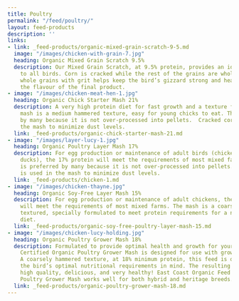 ```yaml
---
title: Poultry
permalink: "/feed/poultry/"
layout: feed-products
description: ''
links:
- link: _feed-products/organic-mixed-grain-scratch-9-5.md
  image: "/images/chicken-with-grain-7.jpg"
  heading: Organic Mixed Grain Scratch 9.5%
  description: Our Mixed Grain Scratch, at 9.5% protein, provides an ideal supplement
    to all birds. Corn is cracked while the rest of the grains are whole.   Feeding
    whole grains with grit helps keep the bird’s gizzard strong and healthy and improves
    the flavour of the final product.
- image: "/images/chicken-meat-hen-1.jpg"
  heading: Organic Chick Starter Mash 21%
  description: A very high protein diet for fast growth and a texture for young poultry.  The
    mash is a medium hammered texture, easy for young chicks to eat. The mash is preferred
    by many because it is not over-processed into pellets.  Cracked corn is used in
    the mash to minimize dust levels.
  link: _feed-products/organic-chick-starter-mash-21.md
- image: "/images/layer-lucy-1.jpg"
  heading: Organic Poultry Layer Mash 17%
  description: For egg production or maintenance of adult birds (chickens, geese,
    ducks), the 17% protein will meet the requirements of most mixed farms. The mash
    is preferred by many because it is not over-processed into pellets.  Cracked corn
    is used in the mash to minimize dust levels.
  link: _feed-products/chicken-1.md
- image: "/images/chicken-thayne.jpg"
  heading: Organic Soy-Free Layer Mash 15%
  description: For egg production or maintenance of adult chickens, the 15% protein
    will meet the requirements of most mixed farms. The mash is a coarsely hammered
    textured, specially formulated to meet protein requirements for a non-soy-based
    diet.
  link: _feed-products/organic-soy-free-poultry-layer-mash-15.md
- image: "/images/chicken-lucy-holding.jpg"
  heading: Organic Poultry Grower Mash 18%
  description: Formulated to provide optimal health and growth for your birds, the
    Certified Organic Poultry Grower Mash is designed for use with growing meat birds.
    A coarsely hammered texture, at 18% minimum protein, this feed is designed with
    the bird’s optimal nutritional requirements in mind. The resulting meat will be
    high quality, delicious, and very healthy! East Coast Organic Feed Mill’s  Organic
    Poultry Grower Mash works well for both hybrid and heritage breeds.
  link: _feed-products/organic-poultry-grower-mash-18.md
---
```

